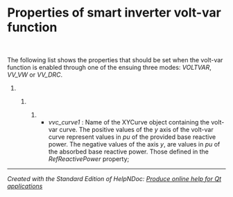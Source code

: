# Properties of smart inverter volt-var function

&nbsp;

The following list shows the properties that should be set when the volt-var function is enabled through one of the ensuing three modes: *VOLTVAR*, *VV\_VW* or *VV\_DRC*.

1. &nbsp;

   1. &nbsp;

      1. &nbsp;
         * *vvc\_curve1* : Name of the XYCurve object containing the volt-var curve. The positive values of the *y* axis of the volt-var curve represent values in *pu* of the provided base reactive power. The negative values of the axis *y*, are values in *pu* of the absorbed base reactive power. Those defined in the *RefReactivePower* property;


***
_Created with the Standard Edition of HelpNDoc: [Produce online help for Qt applications](<https://www.helpndoc.com/feature-tour/create-help-files-for-the-qt-help-framework>)_

